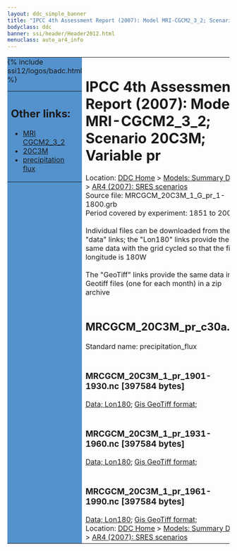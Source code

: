 ```yaml
---
layout: ddc_simple_banner
title: "IPCC 4th Assessment Report (2007): Model MRI-CGCM2_3_2; Scenario 20C3M; Variable pr"
bodyclass: ddc
banner: ssi/header/Header2012.html
menuclass: auto_ar4_info
---
```



<table width="100%" border="0" cellspacing="0" cellpadding="0" style="border-collapse: collapse;">
<tr style="margin:0;padding:0;border:0;">
<td style="margin:0;padding:0;border:0;height:1pt;width:150pt;background:#5492CD;" valign="top" >

<div id="lh-col2" class="auto_ar4_info">
<table class="menumain" bgcolor="#5492CD" cellspacing="0" width="100%" border="0">
<tr><td>
<h2> Other links:</h2>
<ul>
<li><a href="/auto/ar4/model-MRI-CGCM2_3_2.html">MRI<br/>CGCM2_3_2</a></li>
<li><a href="/auto/ar4/scenario-20C3M.html">20C3M</a></li>
<li><a href="/auto/ar4/var-precipitation_flux.html">precipitation flux</a></li>
</ul>
</td></tr>
{% include ssi12/logos/badc.html %}
</table>
</div>
</td>
<td><h1>IPCC 4th Assessment Report (2007): Model MRI-CGCM2_3_2; Scenario 20C3M; Variable pr</h1>

<!-- Breadcrumb1 -->
<div id="breadcrumb1" align="left">
Location: <a href="/index.html">DDC Home</a> > <a href="/sim/gcm_clim/">Models: Summary Data</a>
> <a href="/sim/gcm_clim/SRES_AR4/index.html">AR4 (2007): SRES scenarios</a>
</div>
<!-- End of Breadcrumb1 -->Source file: MRCGCM_20C3M_1_G_pr_1-1800.grb
<br/>
Period covered by experiment: 1851 to 2000<br/>
<br/>Individual files can be downloaded from the "data" links; the "Lon180" links provide the same data
         with the grid cycled so that the first longitude is 180W<br/>
<br/>The "GeoTiff" links provide the same data in 12 Geotiff files (one for each month)
          in a zip archive<br/>
<br/><h2>MRCGCM_20C3M_pr_c30a.tar</h2>
Standard name: precipitation_flux<br>
<br/><h3>MRCGCM_20C3M_1_pr_1901-1930.nc [397584 bytes]</h3>
<a href="http://apps.ipcc-data.org/cgi-bin/downl/ar4_nc/pr/MRCGCM_20C3M_1_pr_1901-1930.nc">Data; </a><a href="http://apps.ipcc-data.org/cgi-bin/downl/ar4_nc/pr/MRCGCM_20C3M_1_pr_1901-1930.cyto180.nc"> Lon180</a>; <a href="/cgi-bin/downl/ar4_tif/pr/MRCGCM_20C3M_1_pr_1901-1930.zip">Gis GeoTiff format; </a><br/>
<br/><h3>MRCGCM_20C3M_1_pr_1931-1960.nc [397584 bytes]</h3>
<a href="http://apps.ipcc-data.org/cgi-bin/downl/ar4_nc/pr/MRCGCM_20C3M_1_pr_1931-1960.nc">Data; </a><a href="http://apps.ipcc-data.org/cgi-bin/downl/ar4_nc/pr/MRCGCM_20C3M_1_pr_1931-1960.cyto180.nc"> Lon180</a>; <a href="/cgi-bin/downl/ar4_tif/pr/MRCGCM_20C3M_1_pr_1931-1960.zip">Gis GeoTiff format; </a><br/>
<br/><h3>MRCGCM_20C3M_1_pr_1961-1990.nc [397584 bytes]</h3>
<a href="http://apps.ipcc-data.org/cgi-bin/downl/ar4_nc/pr/MRCGCM_20C3M_1_pr_1961-1990.nc">Data; </a><a href="http://apps.ipcc-data.org/cgi-bin/downl/ar4_nc/pr/MRCGCM_20C3M_1_pr_1961-1990.cyto180.nc"> Lon180</a>; <a href="/cgi-bin/downl/ar4_tif/pr/MRCGCM_20C3M_1_pr_1961-1990.zip">Gis GeoTiff format; </a><br/>
<!-- Breadcrumb2 -->
<div id="breadcrumb2" align="left">
Location: <a href="/index.html">DDC Home</a> > <a href="/sim/gcm_clim/">Models: Summary Data</a>
> <a href="/sim/gcm_clim/SRES_AR4/index.html">AR4 (2007): SRES scenarios</a>
</div>
<!-- End of Breadcrumb2 --></td></tr></table>
